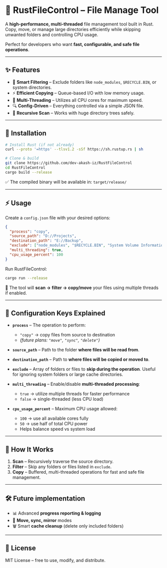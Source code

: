 # 🦀 RustFileControl – File Manage Tool

A **high-performance, multi-threaded** file management tool built in Rust.
Copy, move, or manage large directories efficiently while skipping unwanted folders and controlling CPU usage.

Perfect for developers who want **fast, configurable, and safe file operations**.

---

## ✨ Features

* 🦀 **Smart Filtering** – Exclude folders like `node_modules`, `$RECYCLE.BIN`, or system directories.
* ⚡ **Efficient Copying** – Queue-based I/O with low memory usage.
* 🧵 **Multi-Threading** – Utilizes all CPU cores for maximum speed.
* 🔍 **Config-Driven** – Everything controlled via a simple JSON file.
* 📂 **Recursive Scan** – Works with huge directory trees safely.

---

## 🚀 Installation

```bash
# Install Rust (if not already)
curl --proto '=https' --tlsv1.2 -sSf https://sh.rustup.rs | sh

# Clone & build
git clone https://github.com/dev-akash-iz/RustFileControl
cd RustFileControl
cargo build --release
```

✅ The compiled binary will be available in:
`target/release/`

---

## ⚡ Usage

Create a `config.json` file with your desired options:

```json
{
  "process": "copy",
  "source_path": "D://Projects",
  "destination_path": "E://Backup",
  "exclude": ["node_modules", "$RECYCLE.BIN", "System Volume Information"],
  "multi_threading": true,
  "cpu_usage_percent": 100
}
```

Run RustFileControl:

```bash
cargo run --release
```

🦀 The tool will **scan → filter → copy/move** your files using multiple threads if enabled.

---

## 🔹 Configuration Keys Explained

* **`process`** – The operation to perform:
    * `"copy"` → copy files from source to destination
    * *(future plans: `"move"`, `"sync"`, `"delete"`)*


* **`source_path`** – Path to the folder **where files will be read from**.


* **`destination_path`** – Path to **where files will be copied or moved to**.

* **`exclude`** – Array of folders or files to **skip during the operation**. Useful for ignoring system folders or large cache directories.

* **`multi_threading`** – Enable/disable **multi-threaded processing**:

    * `true` → utilize multiple threads for faster performance
    * `false` → single-threaded (less CPU load)

* **`cpu_usage_percent`** – Maximum CPU usage allowed:

    * `100` → use all available cores fully
    * `50` → use half of total CPU power
    * Helps balance speed vs system load

---

## 🔧 How It Works

1. **Scan** – Recursively traverse the source directory.
2. **Filter** – Skip any folders or files listed in `exclude`.
3. **Copy** – Buffered, multi-threaded operations for fast and safe file management.

---

## 🛠 Future implementation

* 📊 Advanced **progress reporting & logging**
* 🔄 **Move, sync, mirror** modes
* 🗑 Smart **cache cleanup** (delete only included folders)

---

## 📜 License

MIT License – free to use, modify, and distribute.
